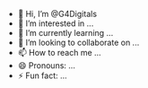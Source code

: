 - 👋 Hi, I’m @G4Digitals
- 👀 I’m interested in ...
- 🌱 I’m currently learning ...
- 💞️ I’m looking to collaborate on ...
- 📫 How to reach me ...
- 😄 Pronouns: ...
- ⚡ Fun fact: ...

<!---
G4Digitals/G4Digitals is a ✨ special ✨ repository because its `README.md` (this file) appears on your GitHub profile.
You can click the Preview link to take a look at your changes.
--->
